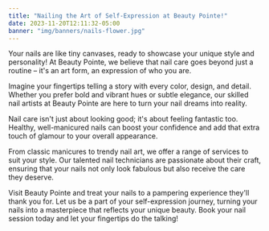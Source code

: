 ```yaml
---
title: "Nailing the Art of Self-Expression at Beauty Pointe!"
date: 2023-11-20T12:11:32-05:00
banner: "img/banners/nails-flower.jpg"
---
```



Your nails are like tiny canvases, ready to showcase your unique style and personality! At Beauty Pointe, we believe that nail care goes beyond just a routine – it's an art form, an expression of who you are.

Imagine your fingertips telling a story with every color, design, and detail. Whether you prefer bold and vibrant hues or subtle elegance, our skilled nail artists at Beauty Pointe are here to turn your nail dreams into reality.

Nail care isn't just about looking good; it's about feeling fantastic too. Healthy, well-manicured nails can boost your confidence and add that extra touch of glamour to your overall appearance.

From classic manicures to trendy nail art, we offer a range of services to suit your style. Our talented nail technicians are passionate about their craft, ensuring that your nails not only look fabulous but also receive the care they deserve.

Visit Beauty Pointe and treat your nails to a pampering experience they'll thank you for. Let us be a part of your self-expression journey, turning your nails into a masterpiece that reflects your unique beauty. Book your nail session today and let your fingertips do the talking!